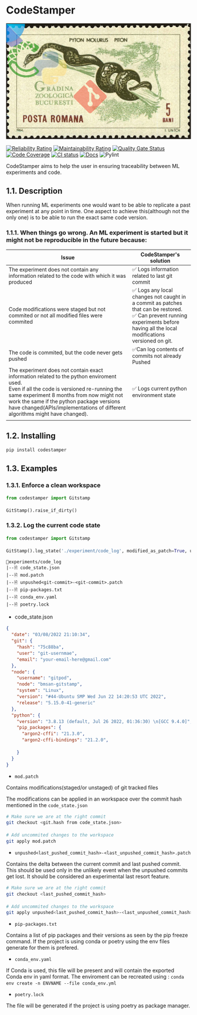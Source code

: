 # CodeStamper

![](https://raw.githubusercontent.com/bmsan/codestamper/main/docs/source/CodeStamper.png)

[![Reliability Rating](https://sonarcloud.io/api/project_badges/measure?project=bmsan_codestamper&metric=reliability_rating)](https://sonarcloud.io/summary/new_code?id=bmsan_codestamper)
[![Maintainability Rating](https://sonarcloud.io/api/project_badges/measure?project=bmsan_codestamper&metric=sqale_rating)](https://sonarcloud.io/summary/new_code?id=bmsan_codestamper)
[![Quality Gate Status](https://sonarcloud.io/api/project_badges/measure?project=bmsan_codestamper&metric=alert_status)](https://sonarcloud.io/summary/new_code?id=bmsan_codestamper)
[![Code Coverage](https://codecov.io/gh/bmsan/codestamper/branch/main/graph/badge.svg?token=0UPE6C3S7W)](https://codecov.io/gh/bmsan/codestamper)
[![CI status](https://github.com/bmsan/codestamper/workflows/CI/badge.svg)](https://github.com/bmsan/codestamper/actions?queryworkflow%3ACI+event%3Apush+branch%3Amain)
[![Docs](https://readthedocs.org/projects/codestamper/badge/?version=latest)](https://readthedocs.org/projects/codestamper)
![Pylint](https://img.shields.io/badge/Pylint->=9.90/10-green)



CodeStamper aims to help the user in ensuring traceability between ML experiments and code.



## 1.1. Description
When running ML experiments one would want to be able to replicate a past experiment at any point in time. One aspect to achieve this(although not the only one) is to be able to run the exact same code version.

### 1.1.1. When things go wrong. An ML experiment is started but it might not be  reproducible in the future because:

| Issue                                                                                                                                                                                                                                                                                                                   | CodeStamper's solution                                                                                                                                                              |
| ----------------------------------------------------------------------------------------------------------------------------------------------------------------------------------------------------------------------------------------------------------------------------------------------------------------------- | ----------------------------------------------------------------------------------------------------------------------------------------------------------------------------------- |
| The experiment does not contain any information related to the code with which it was produced                                                                                                                                                                                                                          | ✅ Logs information related to last git commit                                                                                                                                       |
| Code modifications were staged but not commited or not all modified files were commited                                                                                                                                                                                                                                 | ✅ Logs any local changes not caught in a commit as patches that can be restored. <br> ✅ Can prevent running experiments before having all the local modifications versioned on git. |
| The code is commited, but the code never gets pushed                                                                                                                                                                                                                                                                    | ✅Can log contents of commits not already Pushed                                                                                                                                     |
| The experiment does not contain exact information related to the python enviroment used.  <br> Even if all the code is versioned re-running the same experiment 8 months from now might not work the same if the python package versions have changed(APIs/implementations of different algorithms might have changed). | ✅ Logs current python environment state                                                                                                                                             |
|                                                                                                                                                                                                                                                                                                                         |                                                                                                                                                                                     |

## 1.2. Installing

```bash
pip install codestamper
```
## 1.3. Examples

### 1.3.1. Enforce a clean workspace
```py
from codestamper import Gitstamp

GitStamp().raise_if_dirty()
```

### 1.3.2. Log the current code state
```py
from codestamper import Gitstamp

GitStamp().log_state('./experiment/code_log', modified_as_patch=True, unpushed_as_patch=True)
```
```
📁experiments/code_log
|--🗎 code_state.json
|--🗎 mod.patch
|--🗎 unpushed<git-commit>-<git-commit>.patch
|--🗎 pip-packages.txt
|--🗎 conda_env.yaml
|--🗎 poetry.lock
```
- code_state.json
```json
{
  "date": "03/08/2022 21:10:34",
  "git": {
    "hash": "75c88ba",
    "user": "git-usernmae",
    "email": "your-email-here@gmail.com"
  },
  "node": {
    "username": "gitpod",
    "node": "bmsan-gitstamp",
    "system": "Linux",
    "version": "#44-Ubuntu SMP Wed Jun 22 14:20:53 UTC 2022",
    "release": "5.15.0-41-generic"
  },
  "python": {
    "version": "3.8.13 (default, Jul 26 2022, 01:36:30) \n[GCC 9.4.0]",
    "pip_packages": {
      "argon2-cffi": "21.3.0",
      "argon2-cffi-bindings": "21.2.0",
        
    }
  }
}
```

- `mod.patch`

Contains modifications(staged/or unstaged) of git tracked files

The modifications can be applied in an workspace over the commit hash mentioned in the `code_state.json`
```bash
# Make sure we are at the right commit
git checkout <git.hash from code_state.json>

# Add uncommited changes to the workspace
git apply mod.patch
```

- `unpushed<last_pushed_commit_hash>-<last_unpushed_commit_hash>.patch`

Contains the delta between the current commit and last pushed commit.
This should be used only in the unlikely event when the unpushed commits get lost.
It should be considered an experimental last resort feature.


```bash
# Make sure we are at the right commit
git checkout <last_pushed_commit_hash>

# Add uncommited changes to the workspace
git apply unpushed<last_pushed_commit_hash>-<last_unpushed_commit_hash>.patch
```

- `pip-packages.txt`

Contains a list of pip packages and their versions as seen by the pip freeze command. If the project is using conda or poetry using the env files generate for them is prefered.

- `conda_env.yaml`

If Conda is used, this file will be present and will contain the exported Conda env in yaml format.
The enviroment can be recreated using : `conda env create -n ENVNAME --file conda_env.yml`

- `poetry.lock`

The file will be generated if the project is using poetry as package manager.
